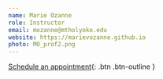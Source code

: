 ```yaml
---
name: Marie Ozanne
role: Instructor
email: mozanne@mtholyoke.edu
website: https://marievozanne.github.io
photo: MO_prof2.png
---
```


[Schedule an appointment](https://pathways.mtholyoke.edu){: .btn .btn-outline }